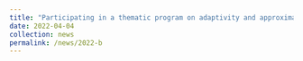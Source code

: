```yaml
---
title: "Participating in a thematic program on adaptivity and approximation at ESI, Vienna (A)."
date: 2022-04-04
collection: news
permalink: /news/2022-b
---
```


